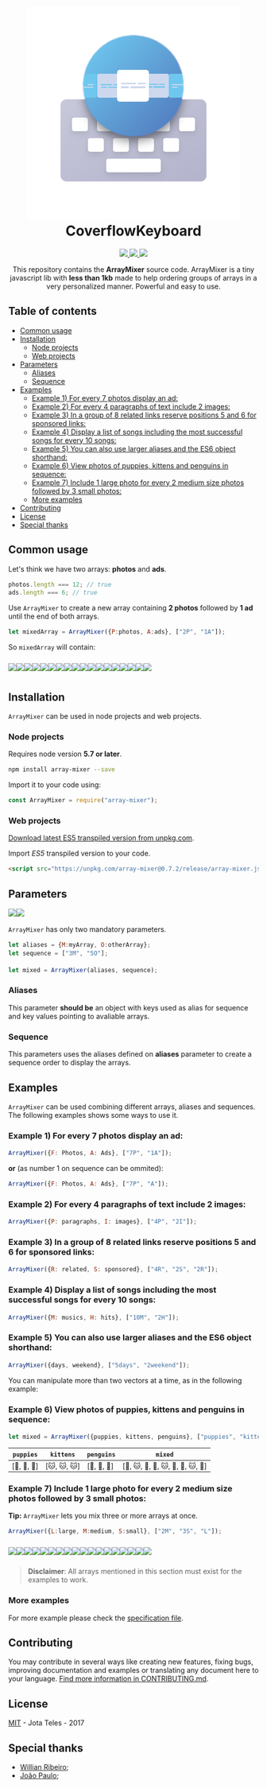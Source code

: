 <h1 align="center">
  <br>
    <img src="docs/logo.png"/>
  <br>
  CoverflowKeyboard
</h1>
<p align="center">
  <a href="">
    <img src="https://img.shields.io/badge?style=flat&label=License&message=MIT">
  </a>
  <a href="">
    <img src="https://img.shields.io/badge?style=flat&label=Supports&message=iOS, iPadOS">
  </a>
  <img src="https://img.shields.io/badge?style=flat&label=Version&message=1.0.0">
</p>

<p align="center">
  This repository contains the <strong>ArrayMixer</strong> source code.
  ArrayMixer is a tiny javascript lib with <strong>less than 1kb</strong> made to help ordering groups of arrays in a very personalized manner.
Powerful and easy to use.
</p>

## Table of contents

  * [Common usage](#common-usage)
  * [Installation](#installation)
     * [Node projects](#node-projects)
     * [Web projects](#web-projects)
  * [Parameters](#parameters)
     * [Aliases](#aliases)
     * [Sequence](#sequence)
  * [Examples](#examples)
     * [Example 1) For every 7 photos display an ad:](#example-1-for-every-7-photos-display-an-ad)
     * [Example 2) For every 4 paragraphs of text include 2 images:](#example-2-for-every-4-paragraphs-of-text-include-2-images)
     * [Example 3) In a group of 8 related links reserve positions 5 and 6 for sponsored links:](#example-3-in-a-group-of-8-related-links-reserve-positions-5-and-6-for-sponsored-links)
     * [Example 4) Display a list of songs including the most successful songs for every 10 songs:](#example-4-display-a-list-of-songs-including-the-most-successful-songs-for-every-10-songs)
     * [Example 5) You can also use larger aliases and the ES6 object shorthand:](#example-5-you-can-also-use-larger-aliases-and-the-es6-object-shorthand)
     * [Example 6) View photos of puppies, kittens and penguins in sequence:](#example-6-view-photos-of-puppies-kittens-and-penguins-in-sequence)
     * [Example 7) Include 1 large photo for every 2 medium size photos followed by 3 small photos:](#example-7-include-1-large-photo-for-every-2-medium-size-photos-followed-by-3-small-photos)
     * [More examples](#more-examples)
  * [Contributing](#contributing)
  * [License](#license)
  * [Special thanks](#special-thanks)

## Common usage

Let's think we have two arrays:  **photos** and **ads**.

```javascript
photos.length === 12; // true
ads.length === 6; // true
```

Use `ArrayMixer` to create a new array containing **2 photos** followed by **1 ad** until the end of both arrays.


```javascript
let mixedArray = ArrayMixer({P:photos, A:ads}, ["2P", "1A"]);
```

So `mixedArray` will contain:

<table>
  <img src="https://via.placeholder.com/78x78.png/c0392b/fff?text=P[0]" align="left" vspace="10">
  <img src="https://via.placeholder.com/78x78.png/c0392b/fff?text=P[1]" align="left" vspace="10">
  <img src="https://via.placeholder.com/78x78.png/3498db/fff?text=A[0]" align="left" vspace="10">
  <img src="https://via.placeholder.com/78x78.png/c0392b/fff?text=P[2]" align="left" vspace="10">
  <img src="https://via.placeholder.com/78x78.png/c0392b/fff?text=P[3]" align="left" vspace="10">
  <img src="https://via.placeholder.com/78x78.png/3498db/fff?text=A[1]" align="left" vspace="10">
  <img src="https://via.placeholder.com/78x78.png/c0392b/fff?text=P[4]" align="left" vspace="10">
  <img src="https://via.placeholder.com/78x78.png/c0392b/fff?text=P[5]" align="left" vspace="10">
  <img src="https://via.placeholder.com/78x78.png/3498db/fff?text=A[2]" align="left" vspace="10">
  <img src="https://via.placeholder.com/78x78.png/c0392b/fff?text=P[6]" align="left" vspace="10">
  <img src="https://via.placeholder.com/78x78.png/c0392b/fff?text=P[7]" align="left" vspace="10">
  <img src="https://via.placeholder.com/78x78.png/3498db/fff?text=A[3]" align="left" vspace="10">
  <img src="https://via.placeholder.com/78x78.png/c0392b/fff?text=P[8]" align="left" vspace="10">
  <img src="https://via.placeholder.com/78x78.png/c0392b/fff?text=P[9]" align="left" vspace="10">
  <img src="https://via.placeholder.com/78x78.png/3498db/fff?text=A[4]" align="left" vspace="10">
  <img src="https://via.placeholder.com/78x78.png/c0392b/fff?text=P[10]" align="left" vspace="10">
  <img src="https://via.placeholder.com/78x78.png/c0392b/fff?text=P[11]" align="left" vspace="10">
  <img src="https://via.placeholder.com/78x78.png/3498db/fff?text=A[5]" align="left" vspace="10">
</table>

<h2 id="installation">Installation</h2>

`ArrayMixer` can be used in node projects and web projects.

### Node projects

Requires node version **5.7 or later**.

```bash
npm install array-mixer --save
```

Import it to your code using:

```javascript
const ArrayMixer = require("array-mixer");
```

### Web projects

[Download latest ES5 transpiled version from unpkg.com](https://unpkg.com/array-mixer@0.7.2/release/array-mixer.js).

Import *ES5* transpiled version to your code.

```html
<script src="https://unpkg.com/array-mixer@0.7.2/release/array-mixer.js"></script>
```

## Parameters

<img src="https://via.placeholder.com/100x48.png/c0392b/fff?text=Aliases" align="left">
<img src="https://via.placeholder.com/115x48.png/3498db/fff?text=Sequence">

`ArrayMixer` has only two mandatory parameters.

```javascript
let aliases = {M:myArray, O:otherArray};
let sequence = ["3M", "5O"];

let mixed = ArrayMixer(aliases, sequence);
```


### Aliases

This parameter **should be** an object with keys used as alias for sequence and key values pointing to avaliable arrays.


### Sequence

This parameters uses the aliases defined on **aliases** parameter to create a sequence order to display the arrays.

## Examples

`ArrayMixer` can be used combining different arrays, aliases and sequences.
The following examples shows some ways to use it.

### Example 1) For every 7 photos display an ad:

```javascript
ArrayMixer({F: Photos, A: Ads}, ["7P", "1A"]);
```
**or** (as number 1 on sequence can be ommited):

```javascript
ArrayMixer({F: Photos, A: Ads}, ["7P", "A"]);
```

### Example 2) For every 4 paragraphs of text include 2 images:
```javascript
ArrayMixer({P: paragraphs, I: images}, ["4P", "2I"]);
```

### Example 3) In a group of 8 related links reserve positions 5 and 6 for sponsored links:
```javascript
ArrayMixer({R: related, S: sponsored}, ["4R", "2S", "2R"]);
```

### Example 4) Display a list of songs including the most successful songs for every 10 songs:
```javascript
ArrayMixer({M: musics, H: hits}, ["10M", "2H"]);
```

### Example 5) You can also use larger aliases and the ES6 object shorthand:
```javascript
ArrayMixer({days, weekend}, ["5days", "2weekend"]);
```

You can manipulate more than two vectors at a time, as in the following example:
 
### Example 6) View photos of puppies, kittens and penguins in sequence:

```javascript
let mixed = ArrayMixer({puppies, kittens, penguins}, ["puppies", "kittens", "penguins"));
```

| `puppies`               | `kittens`               | `penguins`                          | `mixed` |
|-----------------------|-----------------------|-----------------------------------|------------------------------------------------------------------------------|
| [:dog:, :dog:, :dog:] | [:cat:, :cat:, :cat:] | [:penguin:, :penguin:, :penguin:] | [:dog:, :cat:, :penguin:, :dog:, :cat:, :penguin:, :dog:, :cat:, :penguin:] |

### Example 7) Include 1 large photo for every 2 medium size photos followed by 3 small photos:

**Tip:** `ArrayMixer` lets you mix three or more arrays at once.

```javascript 
ArrayMixer({L:large, M:medium, S:small}, ["2M", "3S", "L"]);
```
<table>
<img src="https://via.placeholder.com/78x78.png/3498db/fff?text=M[0]" align="left" vspace="10">
<img src="https://via.placeholder.com/78x78.png/3498db/fff?text=M[1]" align="left" vspace="10">
<img src="https://via.placeholder.com/78x78.png/c0392b/fff?text=S[0]" align="left" vspace="10">
<img src="https://via.placeholder.com/78x78.png/c0392b/fff?text=S[1]" align="left" vspace="10">
<img src="https://via.placeholder.com/78x78.png/c0392b/fff?text=S[2]" align="left" vspace="10">
<img src="https://via.placeholder.com/78x78.png/27ae60/fff?text=L[0]" align="left" vspace="10">
<img src="https://via.placeholder.com/78x78.png/3498db/fff?text=M[2]" align="left" vspace="10">
<img src="https://via.placeholder.com/78x78.png/3498db/fff?text=M[3]" align="left" vspace="10">
<img src="https://via.placeholder.com/78x78.png/c0392b/fff?text=S[3]" align="left" vspace="10">
<img src="https://via.placeholder.com/78x78.png/c0392b/fff?text=S[4]" align="left" vspace="10">
<img src="https://via.placeholder.com/78x78.png/c0392b/fff?text=S[5]" align="left" vspace="10">
<img src="https://via.placeholder.com/78x78.png/27ae60/fff?text=L[1]" align="left" vspace="10">
<img src="https://via.placeholder.com/78x78.png/3498db/fff?text=M[4]" align="left" vspace="10">
<img src="https://via.placeholder.com/78x78.png/3498db/fff?text=M[4]" align="left" vspace="10">
<img src="https://via.placeholder.com/78x78.png/c0392b/fff?text=S[6]" align="left" vspace="10">
<img src="https://via.placeholder.com/78x78.png/c0392b/fff?text=S[7]" align="left" vspace="10">
<img src="https://via.placeholder.com/78x78.png/c0392b/fff?text=S[8]" align="left" vspace="10">
<img src="https://via.placeholder.com/78x78.png/27ae60/fff?text=L[2]" align="left" vspace="10">
</table>

> **Disclaimer**: All arrays mentioned in this section must exist for the examples to work.

### More examples

For more example please check the [specification file](src/spec.js).

## Contributing

You may contribute in several ways like creating new features, fixing bugs, improving documentation and examples
or translating any document here to your language. [Find more information in CONTRIBUTING.md](CONTRIBUTING.md).

## License

[MIT](LICENSE) - Jota Teles - 2017

## Special thanks

* [Willian Ribeiro](https://github.com/willianribeiro);
* [João Paulo](https://github.com/jpusp);

